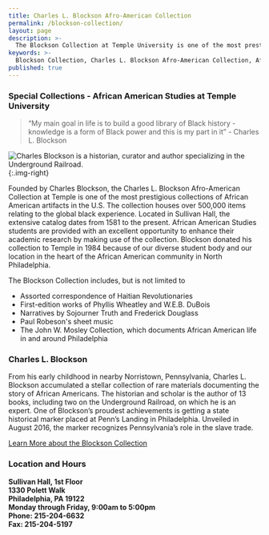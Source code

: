 ```yaml
---
title: Charles L. Blockson Afro-American Collection
permalink: /blockson-collection/
layout: page
description: >-
  The Blockson Collection at Temple University is one of the most prestigious collections relating to African American history in the United States.
keywords: >-
  Blockson Collection, Charles L. Blockson Afro-American Collection, African American Studies, Temple University library
published: true
---
```


### Special Collections - African American Studies at Temple University
> “My main goal in life is to build a good library of Black history - knowledge is a form of Black power and this is my part in it” - Charles L. Blockson

![Charles Blockson is a historian, curator and author specializing in the Underground Railroad.]({{site.baseurl}}/media/charles-blockson.jpg){:.img-right}

Founded by Charles Blockson, the Charles L. Blockson Afro-American Collection at Temple is one of the most prestigious collections of African American artifacts in the U.S. The collection houses over 500,000 items relating to the global black experience. Located in Sullivan Hall, the extensive catalog dates from 1581 to the present. African American Studies students are provided with an excellent opportunity to enhance their academic research by making use of the collection. Blockson donated his collection to Temple in 1984 because of our diverse student body and our location in the heart of the African American community in North Philadelphia.

The Blockson Collection includes, but is not limited to

- Assorted correspondence of Haitian Revolutionaries
- First-edition works of Phyllis Wheatley and W.E.B. DuBois
- Narratives by Sojourner Truth and Frederick Douglass
- Paul Robeson's sheet music
- The John W. Mosley Collection, which documents African American life in and around Philadelphia

### Charles L. Blockson
From his early childhood in nearby Norristown, Pennsylvania, Charles L. Blockson accumulated a stellar collection of rare materials documenting the story of African Americans. The historian and scholar is the author of 13 books, including two on the Underground Railroad, on which he is an expert. One of Blockson’s proudest achievements is getting a state historical marker placed at Penn’s Landing in Philadelphia. Unveiled in August 2016, the marker recognizes Pennsylvania’s role in the slave trade.

[Learn More about the Blockson Collection](http://library.temple.edu/collections/blockson/)

### Location and Hours

**Sullivan Hall, 1st Floor <br>
1330 Polett Walk <br>
Philadelphia, PA 19122 <br>
Monday through Friday, 9:00am to 5:00pm <br>
Phone: 215-204-6632 <br>
Fax: 215-204-5197** <br>
